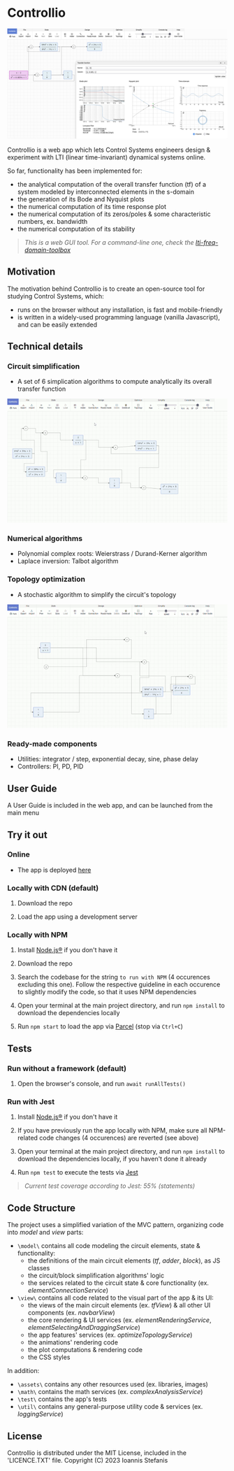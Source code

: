 # Controllio

![app](https://github.com/istefanis/controllio/blob/main/assets/img/app.png)

Controllio is a web app which lets Control Systems engineers design & experiment with LTI (linear time-invariant) dynamical systems online.

So far, functionality has been implemented for:

- the analytical computation of the overall transfer function (tf) of a system modeled by interconnected elements in the s-domain
- the generation of its Bode and Nyquist plots
- the numerical computation of its time response plot
- the numerical computation of its zeros/poles & some characteristic numbers, ex. bandwidth
- the numerical computation of its stability

> _This is a web GUI tool. For a command-line one, check the [lti-freq-domain-toolbox](https://github.com/istefanis/lti-freq-domain-toolbox)_

## Motivation

The motivation behind Controllio is to create an open-source tool for studying Control Systems, which:

- runs on the browser without any installation, is fast and mobile-friendly
- is written in a widely-used programming language (vanilla Javascript), and can be easily extended

## Technical details

### Circuit simplification

- A set of 6 simplication algorithms to compute analytically its overall transfer function

![circuit simplification](https://github.com/istefanis/controllio/blob/main/assets/img/circuit-simplification.gif)

### Numerical algorithms

- Polynomial complex roots: Weierstrass / Durand-Kerner algorithm
- Laplace inversion: Talbot algorithm

### Topology optimization

- A stochastic algorithm to simplify the circuit's topology

![topology optimization](https://github.com/istefanis/controllio/blob/main/assets/img/topology-optimization.gif)

### Ready-made components

- Utilities: integrator / step, exponential decay, sine, phase delay
- Controllers: PI, PD, PID

## User Guide

A User Guide is included in the web app, and can be launched from the main menu

## Try it out

### Online

- The app is deployed [here](https://istefanis.github.io/controllio)

### Locally with CDN (default)

1. Download the repo

2. Load the app using a development server

### Locally with NPM

1. Install [Node.js®](https://nodejs.org) if you don't have it

2. Download the repo

3. Search the codebase for the string `to run with NPM` (4 occurences excluding this one). Follow the respective guideline in each occurence to slightly modify the code, so that it uses NPM dependencies

4. Open your terminal at the main project directory, and run `npm install` to download the dependencies locally

5. Run `npm start` to load the app via [Parcel](https://parceljs.org/) (stop via `Ctrl+C`)

## Tests

### Run without a framework (default)

1. Open the browser's console, and run `await runAllTests()`

### Run with Jest

1. Install [Node.js®](https://nodejs.org) if you don't have it

2. If you have previously run the app locally with NPM, make sure all NPM-related code changes (4 occurences) are reverted (see above)

3. Open your terminal at the main project directory, and run `npm install` to download the dependencies locally, if you haven't done it already

4. Run `npm test` to execute the tests via [Jest](https://jestjs.io/)

> _Current test coverage according to Jest: 55% (statements)_

## Code Structure

The project uses a simplified variation of the MVC pattern, organizing code into _model_ and _view_ parts:

- `\model\` contains all code modeling the circuit elements, state & functionality:
  - the definitions of the main circuit elements (_tf_, _adder_, _block_), as JS classes
  - the circuit/block simplification algorithms' logic
  - the services related to the circuit state & core functionality (ex. _elementConnectionService_)
- `\view\` contains all code related to the visual part of the app & its UI:
  - the views of the main circuit elements (ex. _tfView_) & all other UI components (ex. _navbarView_)
  - the core rendering & UI services (ex. _elementRenderingService_, _elementSelectingAndDraggingService_)
  - the app features' services (ex. _optimizeTopologyService_)
  - the animations' rendering code
  - the plot computations & rendering code
  - the CSS styles

In addition:

- `\assets\` contains any other resources used (ex. libraries, images)
- `\math\` contains the math services (ex. _complexAnalysisService_)
- `\test\` contains the app's tests
- `\util\` contains any general-purpose utility code & services (ex. _loggingService_)

## License

Controllio is distributed under the MIT License, included in the 'LICENCE.TXT' file.
Copyright (C) 2023 Ioannis Stefanis
